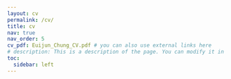 ```yaml
---
layout: cv
permalink: /cv/
title: cv
nav: true
nav_order: 5
cv_pdf: Euijun_Chung_CV.pdf # you can also use external links here
# description: This is a description of the page. You can modify it in '_pages/cv.md'. You can also change or remove the top pdf download button.
toc:
  sidebar: left
---
```

